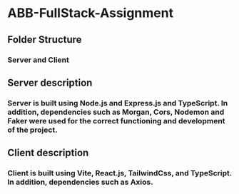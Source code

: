 # ABB-FullStack-Assignment

## Folder Structure

### Server and Client

## Server description

### Server is built using Node.js and Express.js and TypeScript. In addition, dependencies such as Morgan, Cors, Nodemon and Faker were used for the correct functioning and development of the project.

## Client description

### Client is built using Vite, React.js, TailwindCss, and TypeScript. In addition, dependencies such as Axios.
